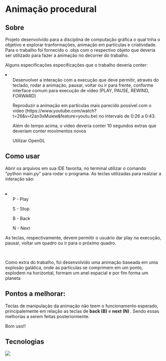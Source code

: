 <h1>Animação procedural</h1> 
<h2>Sobre</h2>
<p>Projeto desenvolvido para a disciplina de computação gráfica o qual tnha o objetivo e explorar tranformações, animação em partículas e criatividade. Para o trabalho foi fornecido o .objs com o respectivo objeto que deveria ser utilizado para fazer a animação no decorrer do trabalho. </p>
<p>Alguns especificações especifícações que o trabalho deveria conter:</p>
<li>
  <ul>Desenvolver a interação com a execução que deve permitir, através do teclado, rodar a animação, pausar, voltar ou ir para frente, conforme interface comum para execução de vídeo (PLAY, PAUSE, REWIND, FORWARD)</ul>
  <ul>Reproduzir a animação em partículas mais parecido possível com o vídeo (https://www.youtube.com/watch?t=26&v=t2an3xMuiew&feature=youtu.be) no intervalo de 0:26 a 0:43.</ul>
  <ul>Além do tempo acima, o vídeo deveria conter 10 segundos extras que deveriam conter movimentos novos</ul>
  <ul>Utilizar OpenGL</ul>
</li>

## Como usar
  <p>Abrir os arquivos em sua IDE favorita, no terminal utilizar o comando </strong>"python main.py"</storng>  para rodar o programa. As teclas utilizadas para realziar a interação
  são:</p><br>
  <li>
    <ul>P - Play</ul>
    <ul>S - Stop</ul>
    <ul>B - Back</ul>
    <ul>N - Next</ul>
  </li>
  <p>As teclas, respectivamente, devem permitir o usuário dar play na execução, pausar, voltar um quadro ou ir para o próximo quadro.</p><br>
  <p>Como extra do trabalho, foi desenvolvido uma animação baseada em uma explosão galática, onde as partículas se comprimem em um ponto, explodem na horizontal, 
  formam um anel espacial e por fim forma um planeta</p>

## Pontos a melhorar:
<p>Teclas de manipulação da animação não teem o funcionamento esperado, principalemente em relação as teclas de <Strong>back (B)</Strong> e <Strong>next (N) </Strong>. Sendo essas melhorias a serem feitas posteriormente. </p>

  Bom uso!!

## Tecnologias
<div>
  <img src="https://img.shields.io/badge/PYTHON-239120?style=for-the-badge&logo=python&logoColor=white">
</div>

